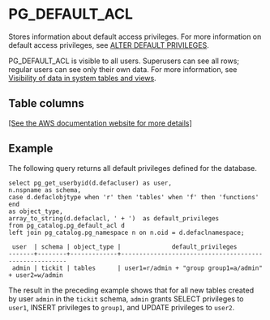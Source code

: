 # PG\_DEFAULT\_ACL<a name="r_PG_DEFAULT_ACL"></a>

Stores information about default access privileges\. For more information on default access privileges, see [ALTER DEFAULT PRIVILEGES](r_ALTER_DEFAULT_PRIVILEGES.md)\.

PG\_DEFAULT\_ACL is visible to all users\. Superusers can see all rows; regular users can see only their own data\. For more information, see [Visibility of data in system tables and views](c_visibility-of-data.md)\.

## Table columns<a name="r_PG_DEFAULT_ACL-table-columns2"></a>

[\[See the AWS documentation website for more details\]](http://docs.aws.amazon.com/redshift/latest/dg/r_PG_DEFAULT_ACL.html)

## Example<a name="r_PG_DEFAULT_ACL-example"></a>

The following query returns all default privileges defined for the database\. 

```
select pg_get_userbyid(d.defacluser) as user, 
n.nspname as schema, 
case d.defaclobjtype when 'r' then 'tables' when 'f' then 'functions' end 
as object_type, 
array_to_string(d.defaclacl, ' + ')  as default_privileges 
from pg_catalog.pg_default_acl d 
left join pg_catalog.pg_namespace n on n.oid = d.defaclnamespace;

 user  | schema | object_type |              default_privileges
-------+--------+-------------+-------------------------------------------------------
 admin | tickit | tables      | user1=r/admin + "group group1=a/admin" + user2=w/admin
```

The result in the preceding example shows that for all new tables created by user `admin` in the `tickit` schema, `admin` grants SELECT privileges to `user1`, INSERT privileges to `group1`, and UPDATE privileges to `user2`\.